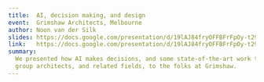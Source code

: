 ```yaml
---
title:  AI, decision making, and design
event:  Grimshaw Architects, Melbourne
author: Noon van der Silk
slides: https://docs.google.com/presentation/d/19lAJ84fryOFFBFrFpOy-t29TZ0xm5fTGhAiO_OOXs8I/edit?usp=sharing
link:   https://docs.google.com/presentation/d/19lAJ84fryOFFBFrFpOy-t29TZ0xm5fTGhAiO_OOXs8I/edit?usp=sharing
summary:
  We presented how AI makes decisions, and some state-of-the-art work to the
  group architects, and related fields, to the folks at Grimshaw.
---
```


